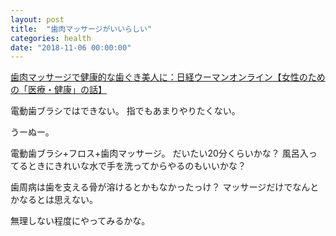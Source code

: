 ```yaml
---
layout: post
title:  "歯肉マッサージがいいらしい"
categories: health
date: "2018-11-06 00:00:00"
---
```


[歯肉マッサージで健康的な歯ぐき美人に：日経ウーマンオンライン【女性のための「医療・健康」の話】](https://wol.nikkeibp.co.jp/article/column/20131107/166042/)

電動歯ブラシではできない。
指でもあまりやりたくない。

うーぬー。

電動歯ブラシ+フロス+歯肉マッサージ。
だいたい20分くらいかな？
風呂入ってるときにきれいな水で手を洗ってからやるのもいいかな？

歯周病は歯を支える骨が溶けるとかもなかったっけ？
マッサージだけでなんとかなるとは思えない。

無理しない程度にやってみるかな。
